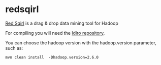 # redsqirl

[Red Sqirl](http://www.redsqirl.com/) is a drag & drop data mining tool for Hadoop

For compiling you will need the [Idiro repository](http://archiva.idiro.com).

You can choose the hadoop version with the hadoop.version parameter, such as:

    mvn clean install  -Dhadoop.version=2.6.0

